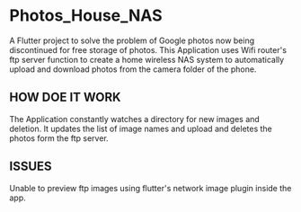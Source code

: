 # Photos_House_NAS

A Flutter project to solve the problem of Google photos now being discontinued for free storage of photos.
This Application uses Wifi router's ftp server function to create a home wireless NAS system to automatically upload and download photos from the camera folder of the phone.

## HOW DOE IT WORK
The Application constantly watches a directory for new images and deletion. It updates the list of image names and upload and deletes the photos form the ftp server.

## ISSUES
Unable to preview ftp images using flutter's network image plugin inside the app.
